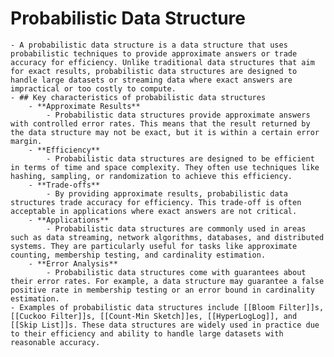 # Probabilistic Data Structure
	- A probabilistic data structure is a data structure that uses probabilistic techniques to provide approximate answers or trade accuracy for efficiency. Unlike traditional data structures that aim for exact results, probabilistic data structures are designed to handle large datasets or streaming data where exact answers are impractical or too costly to compute.
	- ## Key characteristics of probabilistic data structures
		- **Approximate Results**
			- Probabilistic data structures provide approximate answers with controlled error rates. This means that the result returned by the data structure may not be exact, but it is within a certain error margin.
		- **Efficiency**
			- Probabilistic data structures are designed to be efficient in terms of time and space complexity. They often use techniques like hashing, sampling, or randomization to achieve this efficiency.
		- **Trade-offs**
			- By providing approximate results, probabilistic data structures trade accuracy for efficiency. This trade-off is often acceptable in applications where exact answers are not critical.
		- **Applications**
			- Probabilistic data structures are commonly used in areas such as data streaming, network algorithms, databases, and distributed systems. They are particularly useful for tasks like approximate counting, membership testing, and cardinality estimation.
		- **Error Analysis**
			- Probabilistic data structures come with guarantees about their error rates. For example, a data structure may guarantee a false positive rate in membership testing or an error bound in cardinality estimation.
	- Examples of probabilistic data structures include [[Bloom Filter]]s, [[Cuckoo Filter]]s, [[Count-Min Sketch]]es, [[HyperLogLog]], and [[Skip List]]s. These data structures are widely used in practice due to their efficiency and ability to handle large datasets with reasonable accuracy.